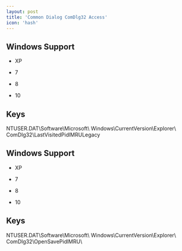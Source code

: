 ```yaml
---
layout: post
title: 'Common Dialog ComDlg32 Access'
icon: 'hash'
---
```


## Windows Support

- XP

- 7

- 8

- 10



## Keys

NTUSER.DAT\Software\Microsoft\ Windows\CurrentVersion\Explorer\ ComDlg32\LastVisitedPidlMRULegacy



## Windows Support

- XP

- 7

- 8

- 10



## Keys

NTUSER.DAT\Software\Microsoft\ Windows\CurrentVersion\Explorer\ ComDlg32\OpenSavePidlMRU\


